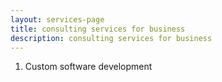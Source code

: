 ```yaml
---
layout: services-page
title: consulting services for business
description: consulting services for business
---
```


1. Custom software development
